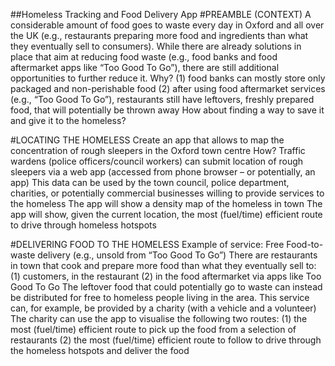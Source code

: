 ##Homeless Tracking and Food Delivery App 
#PREAMBLE (CONTEXT)
A considerable amount of food goes to waste every day in Oxford and all over the UK (e.g., restaurants preparing more food and ingredients than what they eventually sell to consumers). While there are already solutions in place that aim at reducing food waste (e.g., food banks and food aftermarket apps like “Too Good To Go”), there are still additional opportunities to further reduce it. Why? (1) food banks can mostly store only packaged and non-perishable food (2) after using food aftermarket services (e.g., “Too Good To Go”), restaurants still have leftovers, freshly prepared food, that will potentially be thrown away How about finding a way to save it and give it to the homeless?

#LOCATING THE HOMELESS
Create an app that allows to map the concentration of rough sleepers in the Oxford town centre How? Traffic wardens (police officers/council workers) can submit location of rough sleepers via a web app (accessed from phone browser – or potentially, an app)
This data can be used by the town council, police department, charities, or potentially commercial businesses willing to provide services to the homeless The app will show a density map of the homeless in town The app will show, given the current location, the most (fuel/time) efficient route to drive through homeless hotspots

#DELIVERING FOOD TO THE HOMELESS
Example of service: Free Food-to-waste delivery (e.g., unsold from “Too Good To Go”) There are restaurants in town that cook and prepare more food than what they eventually sell to: (1) customers, in the restaurant (2) in the food aftermarket via apps like Too Good To Go The leftover food that could potentially go to waste can instead be distributed for free to homeless people living in the area. This service can, for example, be provided by a charity (with a vehicle and a volunteer) The charity can use the app to visualise the following two routes: (1) the most (fuel/time) efficient route to pick up the food from a selection of restaurants (2) the most (fuel/time) efficient route to follow to drive through the homeless hotspots and deliver the food
